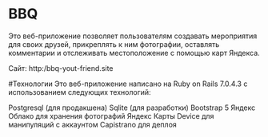 # BBQ
Это веб-приложение позволяет пользователям создавать мероприятия для своих друзей, прикреплять к ним фотографии, оставлять комментарии и отслеживать местоположение с помощью карт Яндекса.

Сайт: http:/bbq-yout-friend.site

#Технологии
Это веб-приложение написано на Ruby on Rails 7.0.4.3  с использованием следующих технологий:

Postgresql (для продакшена)
Sqlite (для разработки)
Bootstrap 5
Яндекс Облако для хранения фотографий
Яндекс Карты
Device для манипуляций с аккаунтом
Capistrano для деплоя
